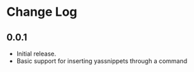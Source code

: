 # Change Log

## 0.0.1

* Initial release.
* Basic support for inserting yassnippets through a command

